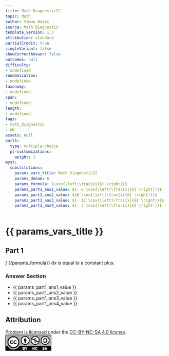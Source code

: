 ```yaml
---
title: Math Diagnostic22
topic: Math
author: Simon Bates
source: Math Diagnostic
template_version: 1.3
attribution: standard
partialCredit: true
singleVariant: false
showCorrectAnswer: false
outcomes: null
difficulty:
- undefined
randomization:
- undefined
taxonomy:
- undefined
span:
- undefined
length:
- undefined
tags:
- math_diagnostic
- AK
assets: null
part1:
  type: multiple-choice
  pl-customizations:
    weight: 1
myst:
  substitutions:
    params_vars_title: Math Diagnostic22
    params_denom: 6
    params_formula: $\sin{\left(\frac{x}{6} \right)}$
    params_part1_ans1_value: ${- 6 \cos{\left(\frac{x}{6} \right)}}$
    params_part1_ans2_value: ${6 \cos{\left(\frac{x}{6} \right)}}$
    params_part1_ans3_value: ${- 12 \cos{\left(\frac{x}{6} \right)}}$
    params_part1_ans4_value: ${- 3 \cos{\left(\frac{x}{6} \right)}}$
---
```

# {{ params_vars_title }}

## Part 1

$\int$ {{params_formula}} $dx$ is equal to a constant plus:

### Answer Section

- {{ params_part1_ans1_value }}
- {{ params_part1_ans2_value }}
- {{ params_part1_ans3_value }}
- {{ params_part1_ans4_value }}

## Attribution

Problem is licensed under the [CC-BY-NC-SA 4.0 license](https://creativecommons.org/licenses/by-nc-sa/4.0/).<br> ![The Creative Commons 4.0 license requiring attribution-BY, non-commercial-NC, and share-alike-SA license.](https://raw.githubusercontent.com/firasm/bits/master/by-nc-sa.png)